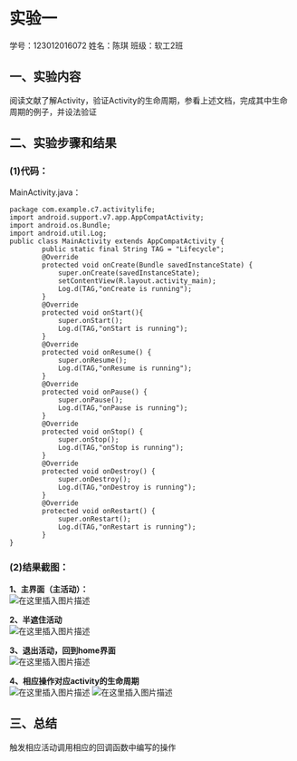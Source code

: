 # 实验一
学号：123012016072 
姓名：陈琪
班级：软工2班

## 一、实验内容
阅读文献了解Activity，验证Activity的生命周期，参看上述文档，完成其中生命周期的例子，并设法验证

## 二、实验步骤和结果
### (1)代码：
MainActivity.java：
```
package com.example.c7.activitylife;
import android.support.v7.app.AppCompatActivity;
import android.os.Bundle;
import android.util.Log;
public class MainActivity extends AppCompatActivity {
        public static final String TAG = "Lifecycle";
        @Override
        protected void onCreate(Bundle savedInstanceState) {
            super.onCreate(savedInstanceState);
            setContentView(R.layout.activity_main);
            Log.d(TAG,"onCreate is running");
        }
        @Override
        protected void onStart(){
            super.onStart();
            Log.d(TAG,"onStart is running");
        }
        @Override
        protected void onResume() {
            super.onResume();
            Log.d(TAG,"onResume is running");
        }
        @Override
        protected void onPause() {
            super.onPause();
            Log.d(TAG,"onPause is running");
        }
        @Override
        protected void onStop() {
            super.onStop();
            Log.d(TAG,"onStop is running");
        }
        @Override
        protected void onDestroy() {
            super.onDestroy();
            Log.d(TAG,"onDestroy is running");
        }
        @Override
        protected void onRestart() {
            super.onRestart();
            Log.d(TAG,"onRestart is running");
        }
}
```
### (2)结果截图：
**1、主界面（主活动）：**\
![在这里插入图片描述](https://img-blog.csdnimg.cn/20190317234756487.jpg?x-oss-process=image/watermark,type_ZmFuZ3poZW5naGVpdGk,shadow_10,text_aHR0cHM6Ly9ibG9nLmNzZG4ubmV0L3ZpdmljNw==,size_16,color_FFFFFF,t_70)

**2、半遮住活动**\
![在这里插入图片描述](https://img-blog.csdnimg.cn/20190317235118505.jpg?x-oss-process=image/watermark,type_ZmFuZ3poZW5naGVpdGk,shadow_10,text_aHR0cHM6Ly9ibG9nLmNzZG4ubmV0L3ZpdmljNw==,size_16,color_FFFFFF,t_70)

**3、退出活动，回到home界面**\
![在这里插入图片描述](https://img-blog.csdnimg.cn/20190317235127736.jpg?x-oss-process=image/watermark,type_ZmFuZ3poZW5naGVpdGk,shadow_10,text_aHR0cHM6Ly9ibG9nLmNzZG4ubmV0L3ZpdmljNw==,size_16,color_FFFFFF,t_70)

**4、相应操作对应activity的生命周期**\
![在这里插入图片描述](https://img-blog.csdnimg.cn/20190319133612987.jpg?x-oss-process=image/watermark,type_ZmFuZ3poZW5naGVpdGk,shadow_10,text_aHR0cHM6Ly9ibG9nLmNzZG4ubmV0L3ZpdmljNw==,size_16,color_FFFFFF,t_70)
![在这里插入图片描述](https://img-blog.csdnimg.cn/20190317235152308.jpg)

## 三、总结
触发相应活动调用相应的回调函数中编写的操作
